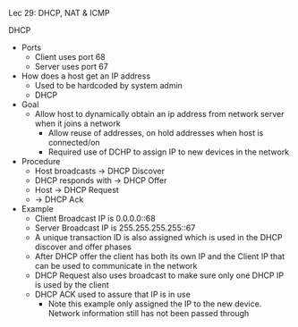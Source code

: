 Lec 29: DHCP, NAT & ICMP

DHCP 
- Ports
	- Client uses port 68
	- Server uses port 67
- How does a host get an IP address
	-  Used to be hardcoded by system admin
	- DHCP
- Goal
	- Allow host to dynamically obtain an ip address from network server when it joins a network
		- Allow reuse of addresses, on hold addresses when host is connected/on
		- Required use of DCHP to assign IP to new devices in the network
- Procedure
	- Host broadcasts ->  DHCP Discover
	- DHCP responds with -> DHCP Offer
	- Host -> DHCP Request
	-  -> DHCP Ack
- Example
	- Client Broadcast IP is 0.0.0.0::68
	- Server Broadcast IP is 255.255.255.255::67
	- A unique transaction ID is also assigned which is used in the DHCP discover and offer phases
	- After DHCP offer the client has both its own IP and the Client IP that can be used to communicate in the network
	- DHCP Request also uses broadcast to make sure only one DHCP IP is used by the client
	- DHCP ACK used to assure that IP is in use
		- Note this example only assigned the IP to the new device. Network information still has not been passed through